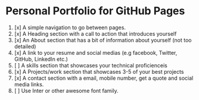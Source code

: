 
# Personal Portfolio for GitHub Pages

1. [x] A simple navigation to go between pages.
2. [x] A Heading section with a call to action that introduces yourself
3. [x] An About section that has a bit of information about yourself (not too detailed)
4. [x] A link to your resume and social medias (e.g facebook, Twitter, GitHub, LinkedIn etc.)
5. [ ] A skills section that showcases your technical proficienceis
6. [x] A Projects/work section that showcases 3-5 of your best projects
7. [x] A contact section with a email, mobile number, get a quote and social media links.
8. [ ] Use Inter or other awesome font family.
